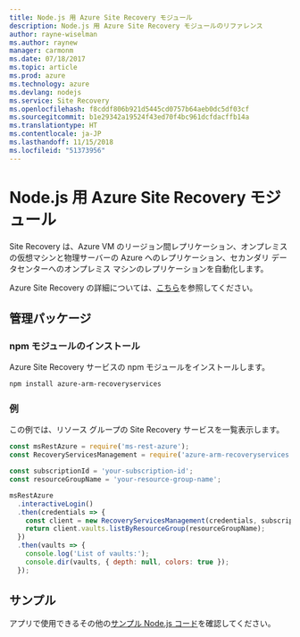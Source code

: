 ```yaml
---
title: Node.js 用 Azure Site Recovery モジュール
description: Node.js 用 Azure Site Recovery モジュールのリファレンス
author: rayne-wiselman
ms.author: raynew
manager: carmonm
ms.date: 07/18/2017
ms.topic: article
ms.prod: azure
ms.technology: azure
ms.devlang: nodejs
ms.service: Site Recovery
ms.openlocfilehash: f8cddf806b921d5445cd0757b64aeb0dc5df03cf
ms.sourcegitcommit: b1e29342a19524f43ed70f4bc961dcfdacffb14a
ms.translationtype: HT
ms.contentlocale: ja-JP
ms.lasthandoff: 11/15/2018
ms.locfileid: "51373956"
---
```

# <a name="azure-site-recovery-modules-for-nodejs"></a>Node.js 用 Azure Site Recovery モジュール

Site Recovery は、Azure VM のリージョン間レプリケーション、オンプレミスの仮想マシンと物理サーバーの Azure へのレプリケーション、セカンダリ データセンターへのオンプレミス マシンのレプリケーションを自動化します。

Azure Site Recovery の詳細については、[こちら](https://docs.microsoft.com/azure/site-recovery/site-recovery-overview)を参照してください。

## <a name="management-package"></a>管理パッケージ

### <a name="install-the-npm-module"></a>npm モジュールのインストール

Azure Site Recovery サービスの npm モジュールをインストールします。

```bash
npm install azure-arm-recoveryservices
```

### <a name="example"></a>例

この例では、リソース グループの Site Recovery サービスを一覧表示します。

```javascript
const msRestAzure = require('ms-rest-azure');
const RecoveryServicesManagement = require('azure-arm-recoveryservices');

const subscriptionId = 'your-subscription-id';
const resourceGroupName = 'your-resource-group-name';

msRestAzure
  .interactiveLogin()
  .then(credentials => {
    const client = new RecoveryServicesManagement(credentials, subscriptionId);
    return client.vaults.listByResourceGroup(resourceGroupName);
  })
  .then(vaults => {
    console.log('List of vaults:');
    console.dir(vaults, { depth: null, colors: true });
  });
```

## <a name="samples"></a>サンプル

アプリで使用できるその他の[サンプル Node.js コード](https://azure.microsoft.com/resources/samples/?platform=nodejs)を確認してください。
